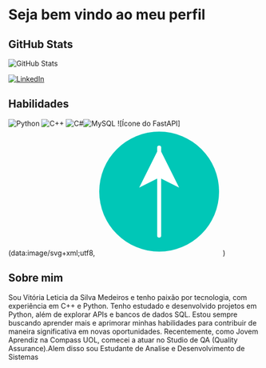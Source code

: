 # Seja bem vindo ao meu perfil

## GitHub Stats

![GitHub Stats](https://github-readme-stats.vercel.app/api?username=VitoriaLeti&theme=transparent&bg_color=000&border_color=30A3DC&show_icons=true&icon_color=30A3DC&title_color=E94D5F&text_color=FFF)


[![LinkedIn](https://img.shields.io/badge/LinkedIn-0077B5?style=for-the-badge&logo=linkedin&logoColor=white)](https://www.linkedin.com/in/vitoria-leticia-da-silva-medeiros-174a972b1/)
## Habilidades

![Python](https://img.shields.io/badge/python-3670A0?style=for-the-badge&logo=python&logoColor=ffdd54) ![C++](https://img.shields.io/badge/C%2B%2B-00599C?style=for-the-badge&logo=c%2B%2B&logoColor=white) ![C#](https://img.shields.io/badge/C%23-239120?style=for-the-badge&logo=c-sharp&logoColor=white)![MySQL](https://img.shields.io/badge/MySQL-00000F?style=for-the-badge&logo=mysql&logoColor=white) ![Ícone do FastAPI](data:image/svg+xml;utf8,<svg width="256" height="256" viewBox="0 0 256 256" fill="none" xmlns="http://www.w3.org/2000/svg">
  <circle cx="128" cy="128" r="120" fill="#00C7B7"/>
  <path d="M128 40 L168 120 L128 100 L88 120 Z" fill="white"/>
  <path d="M128 40 L128 216" stroke="white" stroke-width="8" stroke-linecap="round"/>
</svg>)

## Sobre mim

Sou Vitória Leticia da Silva Medeiros e tenho paixão por tecnologia, com experiência em C++ e Python. Tenho estudado e desenvolvido projetos em Python, além de explorar APIs e bancos de dados SQL. Estou sempre buscando aprender mais e aprimorar minhas habilidades para contribuir de maneira significativa em novas oportunidades. Recentemente, como Jovem Aprendiz na Compass UOL, comecei a atuar no Studio de QA (Quality Assurance).Alem disso sou Estudante de Analise e Desenvolvimento de Sistemas

